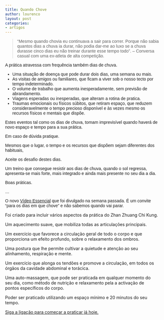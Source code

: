 ```yaml
---
title: Quando Chove
author: lourenco
layout: post
categories:
- artigos
---
```

<blockquote style="font-family: Arial;">
  <p>
    &#8220;Mesmo quando chovia eu continuava a sair para correr. Porque não sabia quantos dias a chuva ia durar, não podia dar-me ao luxo se a chuva durasse cinco dias eu não treinar durante esse tempo todo&#8221;. &#8211; Conversa casual com uma ex-atleta de alta competição.
  </p>
</blockquote>

<p style="font-family: Arial;">
  A prática atravessa com frequência também dias de chuva.
</p>

<ul style="font-family: Arial;">
  <li>
    Uma situação de doença que pode durar dois dias, uma semana ou mais.
  </li>
  <li>
    As visitas de amigos ou familiares, que ficam a viver sob o nosso tecto por tempo indeterminado. 
  </li>
  <li>
    O volume de trabalho que aumenta inesperadamente, sem previsão de abrandamento. 
  </li>
  <li>
    Viagens esperadas ou inesperadas, que alteram a rotina de pratica.
  </li>
  <li>
    Traumas emocionais ou físicos súbitos, que retiram espaço, que reduzem consideravelmente o tempo precioso disponível e às vezes mesmo os recursos físicos e mentais que dispõe.
  </li>
</ul>

<p style="font-family: Arial;">
  Estes eventos tal como os dias de chuva, tornam imprevisível quando haverá de novo espaço e tempo para a sua prática.
</p>

<p style="font-family: Arial;">
  Em caso de dúvida pratique.
</p>

<p style="font-family: Arial;">
  Mesmos que o lugar, o tempo e os recursos que dispõem sejam diferentes dos habituais,
</p>

<p style="font-family: Arial;">
  Aceite os desafio destes dias.
</p>

<p style="font-family: Arial;">
  Um treino que consegue resistir aos dias de chuva, quando o sol regressa, apresenta-se mais forte, mais integrado e ainda mais presente no seu dia a dia.
</p>

<p style="font-family: Arial;">
  Boas práticas.
</p>

<p style="font-family: Arial;">
  …
</p>

<p style="font-family: Arial;">
  O novo <a href="http://lourencoazevedo.com/video/">Vídeo Essencial</a> que foi divulgado na semana passada. É um convite &#8220;para os dias em que chove&#8221; e não sabemos quando vai parar.
</p>

Foi criado para incluir vários aspectos da prática do Zhan Zhuang Chi Kung.

Um aquecimento suave, que mobiliza todas as articulações principais.

Um exercício que favorece a circulação geral de todo o corpo e que proporciona um efeito profundo, sobre o relaxamento dos ombros. 

Uma postura que lhe permite cultivar a quietude e atenção ao seu alinhamento, respiração e mente. 

Um exercício que alonga os tendões e promove a circulação, em todos os órgãos da cavidade abdominal e torácica. 

Uma auto-massagem, que pode ser praticada em qualquer momento do seu dia, como método de nutrição e relaxamento pela a activação de pontos específicos do corpo.

Poder ser praticado utilizando um espaço mínimo e 20 minutos do seu tempo. 

[Siga a ligação para começar a praticar já hoje.][1]


 [1]: http://lourencoazevedo.com/video.html
